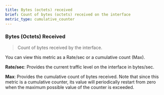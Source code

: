 ```yaml
---
title: Bytes (octets) received
brief: Count of bytes (octets) received on the interface
metric_type: cumulative_counter
---
```

### Bytes (Octets) Received

> Count of bytes received by the interface. 

You can view this metric as a Rate/sec or a cumulative count (Max).

**Rate/sec**: Provides the current traffic level on the interface in bytes/sec.

**Max**: Provides the cumulative count of bytes received. Note that since this metric is a
cumulative counter, its value will periodically restart from zero when the 
maximum possible value of the counter is exceeded.
